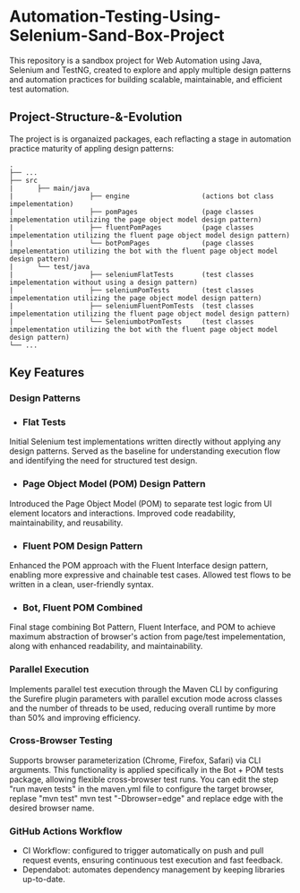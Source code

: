 # Automation-Testing-Using-Selenium-Sand-Box-Project
This repository is a sandbox project for Web Automation using Java, Selenium and TestNG, created to explore and apply multiple design patterns and automation practices for building scalable, maintainable, and efficient test automation.

## Project-Structure-&-Evolution
The project is is organaized packages, each reflacting a stage in automation practice maturity of appling design patterns:


    .
    ├── ...
    ├── src                                   
    |      ├── main/java
    |                   ├── engine                  (actions bot class impelementation)
    |                   ├── pomPages                (page classes impelementation utilizing the page object model design pattern)
    |                   ├── fluentPomPages          (page classes impelementation utilizing the fluent page object model design pattern)
    |                   └── botPomPages             (page classes impelementation utilizing the bot with the fluent page object model design pattern)
    |      └── test/java
    |                   ├── seleniumFlatTests       (test classes impelementation without using a design pattern)
    |                   ├── seleniumPomTests        (test classes impelementation utilizing the page object model design pattern)
    |                   ├── seleniumFluentPomTests  (test classes impelementation utilizing the fluent page object model design pattern)
    |                   └── SeleniumbotPomTests     (test classes impelementation utilizing the bot with the fluent page object model design pattern)
    └── ...

## Key Features

### Design Patterns
- ### Flat Tests ###
Initial Selenium test implementations written directly without applying any design patterns. Served as the baseline for understanding execution flow and identifying the need for structured test design.
- ### Page Object Model (POM) Design Pattern ###
Introduced the Page Object Model (POM) to separate test logic from UI element locators and interactions. Improved code readability, maintainability, and reusability.
- ### Fluent POM Design Pattern ###
Enhanced the POM approach with the Fluent Interface design pattern, enabling more expressive and chainable test cases. Allowed test flows to be written in a clean, user-friendly syntax.
- ### Bot, Fluent POM Combined ###
Final stage combining Bot Pattern, Fluent Interface, and POM to achieve maximum abstraction of browser's action from page/test impelementation, along with enhanced readability, and maintainability.

### Parallel Execution
Implements parallel test execution through the Maven CLI by configuring the Surefire plugin parameters with parallel excution mode across classes and the number of threads to be used, reducing overall runtime by more than 50% and improving efficiency.

### Cross-Browser Testing
Supports browser parameterization (Chrome, Firefox, Safari) via CLI arguments. This functionality is applied specifically in the Bot + POM tests package, allowing flexible cross-browser test runs. You can edit the step "run maven tests" in the maven.yml file to configure the target browser, replase "mvn test" mvn test "-Dbrowser=edge" and replace edge with the desired browser name.

### GitHub Actions Workflow
- CI Workflow: configured to trigger automatically on push and pull request events, ensuring continuous test execution and fast feedback.
- Dependabot: automates dependency management by keeping libraries up-to-date.

